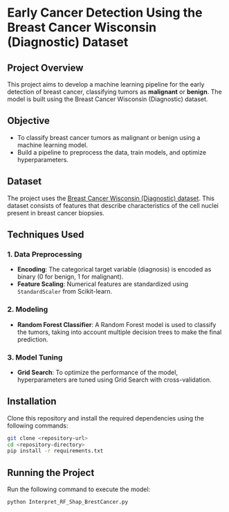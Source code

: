 # Early Cancer Detection Using the Breast Cancer Wisconsin (Diagnostic) Dataset

## Project Overview
This project aims to develop a machine learning pipeline for the early detection of breast cancer, classifying tumors as **malignant** or **benign**. The model is built using the Breast Cancer Wisconsin (Diagnostic) dataset.

## Objective
- To classify breast cancer tumors as malignant or benign using a machine learning model.
- Build a pipeline to preprocess the data, train models, and optimize hyperparameters.

## Dataset
The project uses the [Breast Cancer Wisconsin (Diagnostic) dataset](https://archive.ics.uci.edu/ml/datasets/Breast+Cancer+Wisconsin+%28Diagnostic%29). This dataset consists of features that describe characteristics of the cell nuclei present in breast cancer biopsies.

## Techniques Used

### 1. **Data Preprocessing**
- **Encoding**: The categorical target variable (diagnosis) is encoded as binary (0 for benign, 1 for malignant).
- **Feature Scaling**: Numerical features are standardized using `StandardScaler` from Scikit-learn.

### 2. **Modeling**
- **Random Forest Classifier**: A Random Forest model is used to classify the tumors, taking into account multiple decision trees to make the final prediction.

### 3. **Model Tuning**
- **Grid Search**: To optimize the performance of the model, hyperparameters are tuned using Grid Search with cross-validation.

## Installation
Clone this repository and install the required dependencies using the following commands:

```bash
git clone <repository-url>
cd <repository-directory>
pip install -r requirements.txt
```

## Running the Project
Run the following command to execute the model:
```bash
python Interpret_RF_Shap_BrestCancer.py
```
